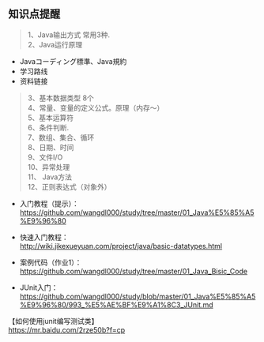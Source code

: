 ## 知识点提醒

> 1、Java输出方式 常用3种.  
> 2、Java运行原理  
  -  Javaコーディング標準、Java規約  
  -  学习路线  
  -  资料链接  
> 3、基本数据类型 8个  
> 4、常量、变量的定义公式。原理（内存～）  
> 5、基本运算符  
> 6、条件判断.  
> 7、数组、集合、循环  
> 8、日期、时间  
> 9、文件I/O  
> 10、异常处理  
> 11、 Java方法  
> 12、正则表达式（对象外）  
  -  入门教程（提示）：
https://github.com/wangdl000/study/tree/master/01_Java%E5%85%A5%E9%96%80
  
  -  快速入门教程：  
http://wiki.jikexueyuan.com/project/java/basic-datatypes.html

  -  案例代码（作业1）：
https://github.com/wangdl000/study/tree/master/01_Java_Bisic_Code
  -  JUnit入门： 
https://github.com/wangdl000/study/blob/master/01_Java%E5%85%A5%E9%96%80/993_%E5%AE%BF%E9%A1%8C3_JUnit.md
  
【如何使用junit编写测试类】  
https://mr.baidu.com/2rze50b?f=cp
  